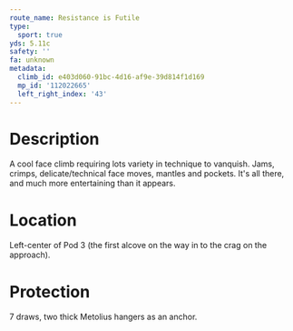 ```yaml
---
route_name: Resistance is Futile
type:
  sport: true
yds: 5.11c
safety: ''
fa: unknown
metadata:
  climb_id: e403d060-91bc-4d16-af9e-39d814f1d169
  mp_id: '112022665'
  left_right_index: '43'
---
```

# Description
A cool face climb requiring lots variety in technique to vanquish.  Jams, crimps, delicate/technical face moves, mantles and pockets.  It's all there, and much more entertaining than it appears.

# Location
Left-center of Pod 3 (the first alcove on the way in to the crag on the approach).

# Protection
7 draws, two thick Metolius hangers as an anchor.
